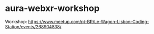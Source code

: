 # aura-webxr-workshop

Workshop: https://www.meetup.com/pt-BR/Le-Wagon-Lisbon-Coding-Station/events/268904838/



